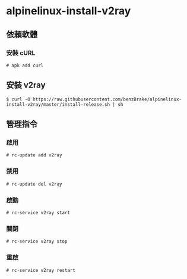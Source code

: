 # alpinelinux-install-v2ray

## 依賴軟體

### 安裝 cURL

```
# apk add curl
```

## 安裝 v2ray

```
$ curl -O https://raw.githubusercontent.com/benzBrake/alpinelinux-install-v2ray/master/install-release.sh | sh
```

## 管理指令

### 啟用

```
# rc-update add v2ray
```

### 禁用

```
# rc-update del v2ray
```

### 啟動

```
# rc-service v2ray start
```

### 關閉

```
# rc-service v2ray stop
```

### 重啟

```
# rc-service v2ray restart
```
